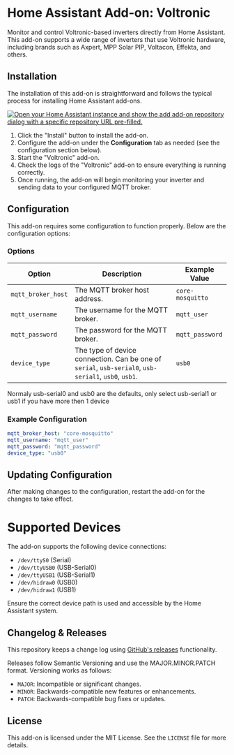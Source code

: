 # Home Assistant Add-on: Voltronic

Monitor and control Voltronic-based inverters directly from Home Assistant. This add-on supports a wide range of inverters that use Voltronic hardware, including brands such as Axpert, MPP Solar PIP, Voltacon, Effekta, and others.

## Installation

The installation of this add-on is straightforward and follows the typical process for installing Home Assistant add-ons.

[![Open your Home Assistant instance and show the add add-on repository dialog with a specific repository URL pre-filled.](https://my.home-assistant.io/badges/supervisor_add_addon_repository.svg)](https://my.home-assistant.io/redirect/supervisor_add_addon_repository/?repository_url=https%3A%2F%2Fgithub.com%2FGitGab19%2Faddon-voltronic-inverters)

1. Click the "Install" button to install the add-on.
2. Configure the add-on under the **Configuration** tab as needed (see the configuration section below).
3. Start the "Voltronic" add-on.
4. Check the logs of the "Voltronic" add-on to ensure everything is running correctly.
5. Once running, the add-on will begin monitoring your inverter and sending data to your configured MQTT broker.

## Configuration

This add-on requires some configuration to function properly. Below are the configuration options:

### Options

| Option             | Description                                   | Example Value   |
|--------------------|-----------------------------------------------|-----------------|
| `mqtt_broker_host` | The MQTT broker host address.                | `core-mosquitto`|
| `mqtt_username`    | The username for the MQTT broker.            | `mqtt_user`     |
| `mqtt_password`    | The password for the MQTT broker.            | `mqtt_password` |
| `device_type`      | The type of device connection. Can be one of `serial`, `usb-serial0`, `usb-serial1`, `usb0`, `usb1`. | `usb0`|

Normaly usb-serial0 and usb0 are the defaults, only select usb-serial1 or usb1 if you have more then 1 device

### Example Configuration
```yaml
mqtt_broker_host: "core-mosquitto"
mqtt_username: "mqtt_user"
mqtt_password: "mqtt_password"
device_type: "usb0"
```

## Updating Configuration

After making changes to the configuration, restart the add-on for the changes to take effect.

# Supported Devices

The add-on supports the following device connections:
- `/dev/ttyS0` (Serial)
- `/dev/ttyUSB0` (USB-Serial0)
- `/dev/ttyUSB1` (USB-Serial1)
- `/dev/hidraw0` (USB0)
- `/dev/hidraw1` (USB1)

Ensure the correct device path is used and accessible by the Home Assistant system.

## Changelog & Releases

This repository keeps a change log using [GitHub's releases](https://github.com/GitGab19/addon-voltronic-inverters/releases) functionality.

Releases follow Semantic Versioning and use the MAJOR.MINOR.PATCH format. Versioning works as follows:
- `MAJOR`: Incompatible or significant changes.
- `MINOR`: Backwards-compatible new features or enhancements.
- `PATCH`: Backwards-compatible bug fixes or updates.

## License

This add-on is licensed under the MIT License. See the `LICENSE` file for more details.
